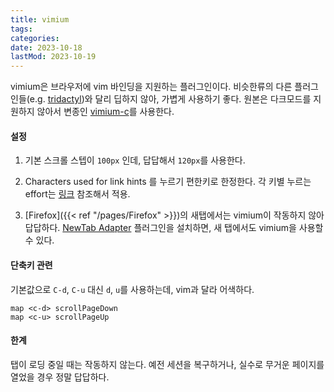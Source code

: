 ```yaml
---
title: vimium
tags:
categories:
date: 2023-10-18
lastMod: 2023-10-19
---
```

vimium은 브라우저에 vim 바인딩을 지원하는 플러그인이다. 비슷한류의 다른 플러그인들(e.g. [tridactyl](https://github.com/tridactyl/tridactyl))와 달리 딥하지 않아, 가볍게 사용하기 좋다. 원본은 다크모드를 지원하지 않아서 변종인 [vimium-c](https://github.com/gdh1995/vimium-c)를 사용한다.

#### 설정

1. 기본 스크롤 스텝이 `100px` 인데, 답답해서 `120px`를 사용한다.

2. Characters used for link hints 를 누르기 편한키로 한정한다. 각 키별 누르는 effort는 [링크](https://colemakmods.github.io/mod-dh/model.html) 참조해서 적용.

3. [Firefox]({{< ref "/pages/Firefox" >}})의 새탭에서는 vimium이 작동하지 않아 답답하다. [NewTab Adapter](https://addons.mozilla.org/en-US/firefox/addon/newtab-adapter/?src=external-vc-readme) 플러그인을 설치하면, 새 탭에서도 vimium을 사용할 수 있다.

#### 단축키 관련

기본값으로 `C-d`, `C-u` 대신 `d`, `u`를 사용하는데, vim과 달라 어색하다.
 ```text
map <c-d> scrollPageDown
map <c-u> scrollPageUp
```

#### 한계

탭이 로딩 중일 때는 작동하지 않는다. 예전 세션을 복구하거나, 실수로 무거운 페이지를 열었을 경우 정말 답답하다.
